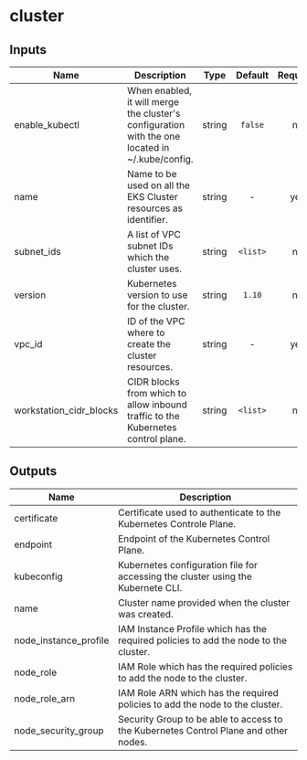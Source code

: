 # cluster

## Inputs

| Name | Description | Type | Default | Required |
|------|-------------|:----:|:-----:|:-----:|
| enable_kubectl | When enabled, it will merge the cluster's configuration with the one located in ~/.kube/config. | string | `false` | no |
| name | Name to be used on all the EKS Cluster resources as identifier. | string | - | yes |
| subnet_ids | A list of VPC subnet IDs which the cluster uses. | string | `<list>` | no |
| version | Kubernetes version to use for the cluster. | string | `1.10` | no |
| vpc_id | ID of the VPC where to create the cluster resources. | string | - | yes |
| workstation_cidr_blocks | CIDR blocks from which to allow inbound traffic to the Kubernetes control plane. | string | `<list>` | no |

## Outputs

| Name | Description |
|------|-------------|
| certificate | Certificate used to authenticate to the Kubernetes Controle Plane. |
| endpoint | Endpoint of the Kubernetes Control Plane. |
| kubeconfig | Kubernetes configuration file for accessing the cluster using the Kubernete CLI. |
| name | Cluster name provided when the cluster was created. |
| node_instance_profile | IAM Instance Profile which has the required policies to add the node to the cluster. |
| node_role | IAM Role which has the required policies to add the node to the cluster. |
| node_role_arn | IAM Role ARN which has the required policies to add the node to the cluster. |
| node_security_group | Security Group to be able to access to the Kubernetes Control Plane and other nodes. |

